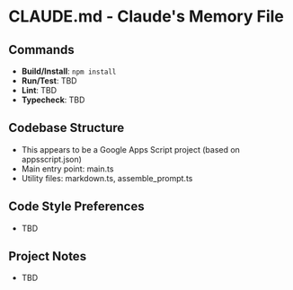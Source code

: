# CLAUDE.md - Claude's Memory File

## Commands
- **Build/Install**: `npm install`
- **Run/Test**: TBD
- **Lint**: TBD
- **Typecheck**: TBD

## Codebase Structure
- This appears to be a Google Apps Script project (based on appsscript.json)
- Main entry point: main.ts
- Utility files: markdown.ts, assemble_prompt.ts

## Code Style Preferences
- TBD

## Project Notes
- TBD